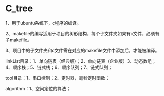 # C_tree
1、用于ubuntu系统下，c程序的编译。

2、makefile的编写适用于项目的树形结构，每个子文件夹如果有c文件，必须有子makefile。

3、项目中的子文件夹和c文件需在对应的makefile文件中添加后，才能被编译。



linkList目录：1、单向链表（经典版）；2、单向链表（企业版）3、动态数组；4、顺序栈；5、链式栈；6、顺序队列；7、链式队列；

tool目录：1、串口控制；2、定时器，毫秒定时函数；

algorithm：1、空间定位的算法；
